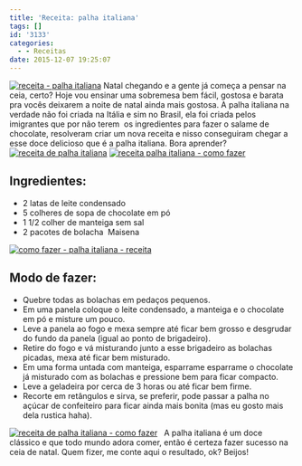 ```yaml
---
title: 'Receita: palha italiana'
tags: []
id: '3133'
categories:
  - - Receitas
date: 2015-12-07 19:25:07
---
```


[![receita - palha italiana](http://natalia.blog.br/wp-content/uploads/2015/12/receita-de-palha-italiana-1024x768.jpg)](http://natalia.blog.br/wp-content/uploads/2015/12/receita-de-palha-italiana.jpg) Natal chegando e a gente já começa a pensar na ceia, certo? Hoje vou ensinar uma sobremesa bem fácil, gostosa e barata pra vocês deixarem a noite de natal ainda mais gostosa. A palha italiana na verdade não foi criada na Itália e sim no Brasil, ela foi criada pelos imigrantes que por não terem  os ingredientes para fazer o salame de chocolate, resolveram criar um nova receita e nisso conseguiram chegar a esse doce delicioso que é a palha italiana. Bora aprender? [![receita de palha italiana ](http://natalia.blog.br/wp-content/uploads/2015/12/receita-palha-italiana-1024x768.jpg)](http://natalia.blog.br/wp-content/uploads/2015/12/receita-palha-italiana.jpg) [![receita palha italiana - como fazer](http://natalia.blog.br/wp-content/uploads/2015/12/palha-italiana-como-fazer-1024x768.jpg)](http://natalia.blog.br/wp-content/uploads/2015/12/palha-italiana-como-fazer.jpg)

## Ingredientes:

*   2 latas de leite condensado
*   5 colheres de sopa de chocolate em pó
*   1 1/2 colher de manteiga sem sal
*   2 pacotes de bolacha  Maisena

[![como fazer - palha italiana - receita](http://natalia.blog.br/wp-content/uploads/2015/12/como-fazer-palha-italiana-1024x768.jpg)](http://natalia.blog.br/wp-content/uploads/2015/12/como-fazer-palha-italiana.jpg)

## Modo de fazer:

*   Quebre todas as bolachas em pedaços pequenos.
*   Em uma panela coloque o leite condensado, a manteiga e o chocolate em pó e misture um pouco.
*   Leve a panela ao fogo e mexa sempre até ficar bem grosso e desgrudar do fundo da panela (igual ao ponto de brigadeiro).
*   Retire do fogo e vá misturando junto a esse brigadeiro as bolachas picadas, mexa até ficar bem misturado.
*   Em uma forma untada com manteiga, esparrame esparrame o chocolate já misturado com as bolachas e pressione bem para ficar compacto.
*   Leve a geladeira por cerca de 3 horas ou até ficar bem firme.
*   Recorte em retângulos e sirva, se preferir, pode passar a palha no açúcar de confeiteiro para ficar ainda mais bonita (mas eu gosto mais dela rustica haha).

[![receita de palha italiana - como fazer](http://natalia.blog.br/wp-content/uploads/2015/12/como-fazer-palha-italiana-receita-1024x768.jpg)](http://natalia.blog.br/wp-content/uploads/2015/12/como-fazer-palha-italiana-receita.jpg)   A palha italiana é um doce clássico e que todo mundo adora comer, então é certeza fazer sucesso na ceia de natal. Quem fizer, me conte aqui o resultado, ok? Beijos!